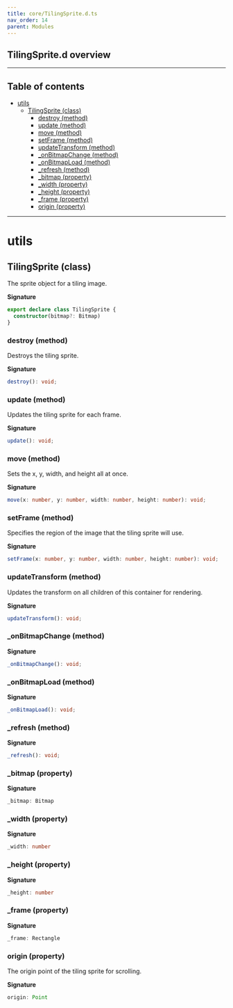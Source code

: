 ```yaml
---
title: core/TilingSprite.d.ts
nav_order: 14
parent: Modules
---
```


## TilingSprite.d overview

---

<h2 class="text-delta">Table of contents</h2>

- [utils](#utils)
  - [TilingSprite (class)](#tilingsprite-class)
    - [destroy (method)](#destroy-method)
    - [update (method)](#update-method)
    - [move (method)](#move-method)
    - [setFrame (method)](#setframe-method)
    - [updateTransform (method)](#updatetransform-method)
    - [\_onBitmapChange (method)](#_onbitmapchange-method)
    - [\_onBitmapLoad (method)](#_onbitmapload-method)
    - [\_refresh (method)](#_refresh-method)
    - [\_bitmap (property)](#_bitmap-property)
    - [\_width (property)](#_width-property)
    - [\_height (property)](#_height-property)
    - [\_frame (property)](#_frame-property)
    - [origin (property)](#origin-property)

---

# utils

## TilingSprite (class)

The sprite object for a tiling image.

**Signature**

```ts
export declare class TilingSprite {
  constructor(bitmap?: Bitmap)
}
```

### destroy (method)

Destroys the tiling sprite.

**Signature**

```ts
destroy(): void;
```

### update (method)

Updates the tiling sprite for each frame.

**Signature**

```ts
update(): void;
```

### move (method)

Sets the x, y, width, and height all at once.

**Signature**

```ts
move(x: number, y: number, width: number, height: number): void;
```

### setFrame (method)

Specifies the region of the image that the tiling sprite will use.

**Signature**

```ts
setFrame(x: number, y: number, width: number, height: number): void;
```

### updateTransform (method)

Updates the transform on all children of this container for rendering.

**Signature**

```ts
updateTransform(): void;
```

### \_onBitmapChange (method)

**Signature**

```ts
_onBitmapChange(): void;
```

### \_onBitmapLoad (method)

**Signature**

```ts
_onBitmapLoad(): void;
```

### \_refresh (method)

**Signature**

```ts
_refresh(): void;
```

### \_bitmap (property)

**Signature**

```ts
_bitmap: Bitmap
```

### \_width (property)

**Signature**

```ts
_width: number
```

### \_height (property)

**Signature**

```ts
_height: number
```

### \_frame (property)

**Signature**

```ts
_frame: Rectangle
```

### origin (property)

The origin point of the tiling sprite for scrolling.

**Signature**

```ts
origin: Point
```
